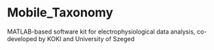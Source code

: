 # Mobile_Taxonomy
MATLAB-based software kit for electrophysiological data analysis, co-developed by KOKI and University of Szeged
